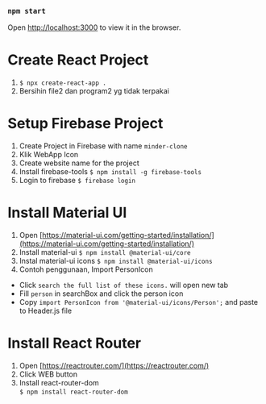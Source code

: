 ### `npm start`

Open [http://localhost:3000](http://localhost:3000) to view it in the browser.

# Create React Project

1. `$ npx create-react-app .`
2. Bersihin file2 dan program2 yg tidak terpakai

# Setup Firebase Project

1. Create Project in Firebase with name `minder-clone`
2. Klik WebApp Icon
3. Create website name for the project
4. Install firebase-tools `$ npm install -g firebase-tools`
5. Login to firebase `$ firebase login`

# Install Material UI

1. Open [https://material-ui.com/getting-started/installation/](https://material-ui.com/getting-started/installation/)
2. Install material-ui `$ npm install @material-ui/core`
3. Instal material-ui icons `$ npm install @material-ui/icons`
4. Contoh penggunaan, Import PersonIcon

- Click `search the full list of these icons.` will open new tab
- Fill `person` in searchBox and click the person icon
- Copy `import PersonIcon from '@material-ui/icons/Person';` and paste to Header.js file

# Install React Router

1. Open [https://reactrouter.com/](https://reactrouter.com/)
2. Click WEB button
3. Install react-router-dom<br/>
   `$ npm install react-router-dom`
